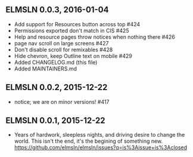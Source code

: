 ELMSLN 0.0.3, 2016-01-04
------------------------
- Add support for Resources button across top #424
- Permissions exported don't match in CIS #425
- Help and resource pages throw notices when nothing there #426
- page nav scroll on large screens #427
- Don't disable scroll for remixables #428
- Hide chevron, keep Outline text on mobile #429
- Added CHANGELOG.md (this file)
- Added MAINTAINERS.md

ELMSLN 0.0.2, 2015-12-22
------------------------
- notice; we are on minor versions! #417

ELMSLN 0.0.1, 2015-12-22
------------------------
- Years of hardwork, sleepless nights, and driving desire to change the world. This isn't the end, it's the begining of something new. https://github.com/elmsln/elmsln/issues?q=is%3Aissue+is%3Aclosed
